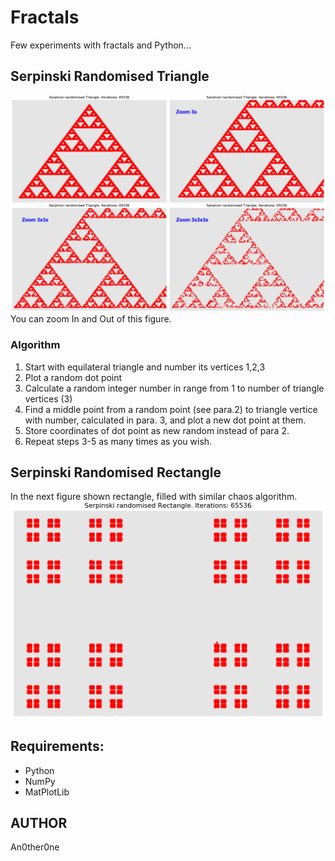 # Fractals
Few experiments with fractals and Python...

## Serpinski Randomised Triangle

![Serpinski Randomised Triangle fig 1](img/Serpinski3.png)
You can zoom In and Out of this figure.

### Algorithm

1. Start with equilateral triangle and number its vertices 1,2,3
2. Plot a random dot point
3. Calculate a random integer number in range from 1 to number of triangle vertices (3)
4. Find a middle point from a random point (see para.2) to triangle vertice with number, calculated in para. 3, and plot a new dot point at them.
5. Store coordinates of dot point as new random instead of para 2.
6. Repeat steps 3-5 as many times as you wish. 

## Serpinski Randomised Rectangle

In the next figure shown rectangle, filled with similar chaos algorithm.
![Serpinski Randomised Triangle fig 2](img/Serpinski41.png)

## Requirements:

* Python
* NumPy
* MatPlotLib

## AUTHOR
   An0ther0ne

